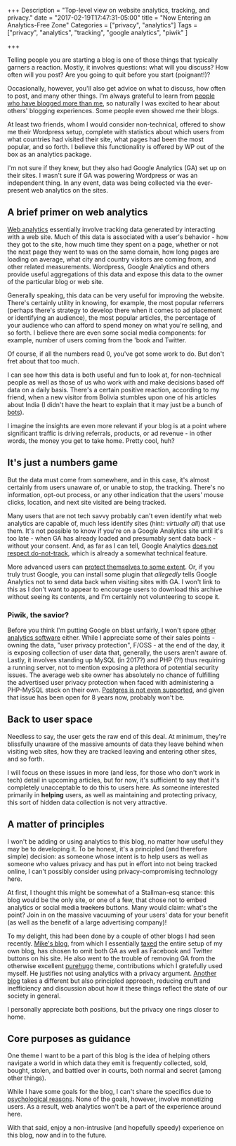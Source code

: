 +++
Description = "Top-level view on website analytics, tracking, and privacy."
date = "2017-02-19T17:47:31-05:00"
title = "Now Entering an Analytics-Free Zone"
Categories = ["privacy", "analytics"]
Tags = ["privacy", "analytics", "tracking", "google analytics", "piwik" ]

+++

Telling people you are starting a blog is one of those things that
typically garners a reaction. Mostly, it involves questions: what will you
discuss?  How often will you post? Are you going to quit before you start
(poignant!)?

Occasionally, however, you'll also get advice on what to discuss, how
often to post, and many other things. I'm always grateful to learn from
[people who have blogged more than me](https://en.wiktionary.org/wiki/everyone),
so naturally I was excited to hear about others' blogging experiences.
Some people even showed me their blogs.

At least two friends, whom I would consider non-technical, offered to
show me their Wordpress setup, complete with statistics about which
users from what countries had visited their site, what pages had been
the most popular, and so forth. I believe this functionality is
offered by WP out of the box as an analytics package.

I'm not sure if they knew, but they also had Google Analytics (GA) set
up on their sites. I wasn't sure if GA was powering Wordpress or was
an independent thing. In any event, data was being collected via the
ever-present web analytics on the sites.

## A brief primer on web analytics

[Web analytics](https://en.wikipedia.org/wiki/Web_analytics) essentially
involve tracking data generated by interacting with a web site. Much
of this data is associated with a user's behavior - how they got to
the site, how much time they spent on a page, whether or not the next
page they went to was on the same domain, how long pages are loading on average,
what city and country visitors are coming from, and other related measurements.
Wordpress, Google Analytics and others provide useful aggregations of
this data and expose this data to the owner of the particular blog or
web site.

Generally speaking, this data can be very useful for improving the
website. There's certainly utility in knowing, for example, the most
popular referrers (perhaps there's strategy to develop there when it
comes to ad placement or identifying an audience), the most popular
articles, the percentage of your audience who can afford to spend
money on what you're selling, and so forth.  I believe there are even
some social media components: for example, number of users coming from
the 'book and Twitter.

Of course, if all the numbers read 0, you've got some work to do. But
don't fret about that too much.

I can see how this data is both useful and fun to look at, for
non-technical people as well as those of us who work with and make
decisions based off data on a daily basis. There's a certain positive
reaction, according to my friend, when a new visitor from Bolivia
stumbles upon one of his articles about India (I didn't have the heart
to explain that it may just be a bunch of
[bots](https://en.wikipedia.org/wiki/Internet_bot)).

I imagine the insights are even more relevant if your blog is at a
point where significant traffic is driving referrals, products, or ad
revenue - in other words, the money you get to take home. Pretty cool,
huh?

## It's just a numbers game

But the data must come from somewhere, and in this case, it's almost
certainly from users unaware of, or unable to stop, the
tracking. There's no information, opt-out process, or any other
indication that the users' mouse clicks, location, and next site
visited are being tracked.

Many users that are not tech savvy probably can't even
identify what web analytics are capable of, much less identify sites
(hint: *virtually all*) that use them. It's not possible to know if you're
on a Google Analytics site until it's too late - when GA has already
loaded and presumably sent data back - without your consent.  And, as
far as I can tell, Google Analytics
[does not respect do-not-track](http://www.outfox.com/do-not-track-for-google-analytics/),
which is already a somewhat technical feature.

More advanced users can
[protect themselves to some extent](https://disconnect.me/).
Or, if you truly trust Google, you can install some plugin that
*allegedly* tells Google Analytics not to send data back when visiting
sites with GA. I won't link to this as I don't want to appear to
encourage users to download this archive without seeing its contents,
and I'm certainly not volunteering to scope it.

### Piwik, the savior?

Before you think I'm putting Google on blast unfairly, I won't
spare [other analytics software](https://piwik.org/) either. While I
appreciate some of their sales points - owning the data, "user privacy
protection", F/OSS - at the end of the day, it is exposing collection
of user data that, generally, the users aren't aware of.  Lastly, it
involves standing up MySQL (in 2017?) and PHP (?!)  thus
requiring a running server, not to mention exposing a plethora of
potential security issues.  The average web site owner has absolutely
no chance of fulfilling the advertised user privacy protection when
faced with administering a PHP-MySQL stack on their own.
[Postgres is not even supported](https://github.com/piwik/piwik/issues/500),
and given that issue has been open for 8 years now, probably won't be.

## Back to user space

Needless to say, the user gets the raw end of this deal. At minimum,
they're blissfully unaware of the massive amounts of data they leave
behind when visiting web sites, how they are tracked leaving and
entering other sites, and so forth.

I will focus on these issues in more (and less, for those who don't
work in tech) detail in upcoming articles, but for now, it's
sufficient to say that it's completely unacceptable to do this to
users here. As someone interested primarily in **helping** users, as
well as maintaining and protecting privacy, this sort of hidden data
collection is not very attractive.

## A matter of principles

I won't be adding or using analytics to this blog, no
matter how useful they may be to developing it. To be
honest, it's a principled (and therefore simple) decision: as someone
whose intent is to help users as well as someone who values privacy and
has put in effort into not being tracked online, I can't possibly
consider using privacy-compromising technology here.

At first, I thought this might be somewhat of a Stallman-esq stance:
this blog would be the only site, or one of a few, that chose not to
embed analytics or social media ~~trackers~~ buttons. Many would claim:
what's the point? Join in on the massive vacuuming of your users' data
for your benefit (as well as the benefit of a large advertising company)!

To my delight, this had been done by a couple of other blogs I had
seen recently.  [Mike's blog](https://michael-myers.github.io/blog/),
from which I essentially
[taxed](http://www.urbandictionary.com/define.php?term=Tax&defid=56623)
the entire setup of my own blog, has chosen to omit both GA as well as
Facebook and Twitter buttons on his site. He also went to the trouble
of removing GA from the otherwise excellent
[purehugo](http://themes.gohugo.io/purehugo/) theme,
contributions which I gratefully used myself. He justifies not using
analytics with a privacy argument.
[Another blog](http://jacquesmattheij.com/the-fastest-blog-in-the-world)
takes a different but also principled approach, reducing cruft and
inefficiency and discussion about how it these things reflect the
state of our society in general.

I personally appreciate both positions, but the privacy one rings
closer to home.

## Core purposes as guidance

One theme I want to be a part of this blog is the idea of helping
others navigate a world in which data they emit is frequently
collected, sold, bought, stolen, and battled over in courts, both
normal and secret (among other things).

While I have some goals for the blog, I can't share the specifics due to
[psychological reasons](http://berkeleysciencereview.com/when-telling-others-about-your-goals-compromises-them/).
None of the goals, however, involve monetizing users. As a result, web
analytics won't be a part of the experience around here.

With that said, enjoy a non-intrusive (and hopefully speedy)
experience on this blog, now and in to the future.
